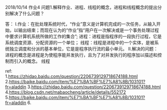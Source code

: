 2018/10/14 作业4
问题1.解释作业、进程、线程的概念，进程和线程概念的提出分别解决了什么问题？

答：
Ⅰ.作业：在批处理系统时代，“作业”意义是计算机完成的一次任务，从输入开始，以输出结束；而现在认为的“作业”指“用户在一次解决或是一个事务处理过程中要求计算机系统所做的工作的集合”;
   进程：进程是指程序的一段执行过程，它是系统调度资源、分配资源的一个单位；
   线程：线程是进程中的一个实体，是被系统独立调度和分派的基本单位，它是是程序执行流的最小单元。
Ⅱ.解决的问题：
   进程的概念是进程是为使程序能并发执行，且为了对并发执行的程序加以描述和控制而引入的概念。
   线程
  
ref:  
1.https://zhidao.baidu.com/question/2206739129718674188.html
2.https://baike.baidu.com/item/%E7%BA%BF%E7%A8%8B/103101?fr=aladdin
3.https://zhidao.baidu.com/question/2206739129718674188.html
4.https://blog.csdn.net/mabaocheng/article/details/552172
5.https://baike.baidu.com/item/%E7%BA%BF%E7%A8%8B/103101?fr=aladdin
6.
